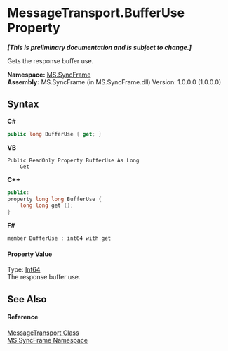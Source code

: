 # MessageTransport.BufferUse Property 
 _**\[This is preliminary documentation and is subject to change.\]**_

Gets the response buffer use.

**Namespace:**&nbsp;<a href="de148c19-6fcd-6ea5-c13c-94525bd1dd5b">MS.SyncFrame</a><br />**Assembly:**&nbsp;MS.SyncFrame (in MS.SyncFrame.dll) Version: 1.0.0.0 (1.0.0.0)

## Syntax

**C#**<br />
``` C#
public long BufferUse { get; }
```

**VB**<br />
``` VB
Public ReadOnly Property BufferUse As Long
	Get
```

**C++**<br />
``` C++
public:
property long long BufferUse {
	long long get ();
}
```

**F#**<br />
``` F#
member BufferUse : int64 with get

```


#### Property Value
Type: <a href="http://msdn2.microsoft.com/en-us/library/6yy583ek" target="_blank">Int64</a><br />The response buffer use.

## See Also


#### Reference
<a href="575abf99-2a1a-6037-410a-d736b8eacb32">MessageTransport Class</a><br /><a href="de148c19-6fcd-6ea5-c13c-94525bd1dd5b">MS.SyncFrame Namespace</a><br />
